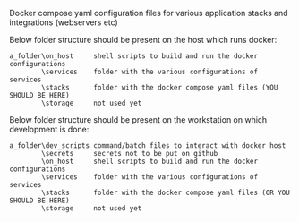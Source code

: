 Docker compose yaml configuration files for various application stacks and integrations (webservers etc)

Below folder structure should be present on the host which runs docker:
```
a_folder\on_host     shell scripts to build and run the docker configurations
        \services    folder with the various configurations of services
        \stacks      folder with the docker compose yaml files (YOU SHOULD BE HERE)
        \storage     not used yet
```

Below folder structure should be present on the workstation on which development is done:
```
a_folder\dev_scripts command/batch files to interact with docker host
        \secrets     secrets not to be put on github
        \on_host     shell scripts to build and run the docker configurations
        \services    folder with the various configurations of services    
        \stacks      folder with the docker compose yaml files (OR YOU SHOULD BE HERE)
        \storage     not used yet
```
